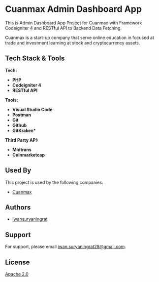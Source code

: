 # Cuanmax Admin Dashboard App

This is Admin Dashboard App Project for Cuanmax with Framework Codeigniter 4 and RESTful API to Backend Data Fetching.

Cuanmax is a start-up company that serve online education in focused at trade and investment learning at stock and cryptocurrency assets.

## Tech Stack & Tools

**Tech:**

- **PHP**
- **Codeigniter 4**
- **RESTful API**

**Tools:**

- **Visual Studio Code**
- **Postman**
- **Git**
- **Github**
- **GitKraken\***

**Third Party API:**

- **Midtrans**
- **Coinmarketcap**

## Used By

This project is used by the following companies:

- [Cuanmax](https//cuanmax.id)

## Authors

- [iwansuryaningrat](https://github.com/iwansuryaningrat)

## Support

For support, please email [iwan.suryaningrat28@gmail.com](mailto:iwan.suryaningrat28@gmail.com).

## License

[Apache 2.0](https://www.apache.org/licenses/LICENSE-2.0)

